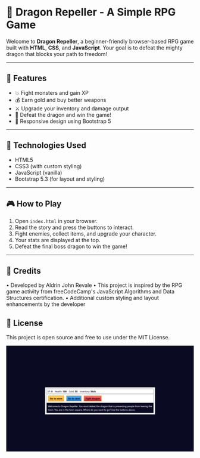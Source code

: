 # 🐉 Dragon Repeller - A Simple RPG Game

Welcome to **Dragon Repeller**, a beginner-friendly browser-based RPG game built with **HTML**, **CSS**, and **JavaScript**. Your goal is to defeat the mighty dragon that blocks your path to freedom!

---

## 📌 Features

- 💥 Fight monsters and gain XP  
- 💰 Earn gold and buy better weapons  
- ⚔️ Upgrade your inventory and damage output  
- 🐲 Defeat the dragon and win the game!  
- 📱 Responsive design using Bootstrap 5  

---

## 🧩 Technologies Used

- HTML5  
- CSS3 (with custom styling)  
- JavaScript (vanilla)  
- Bootstrap 5.3 (for layout and styling)  

---

## 🎮 How to Play

1. Open `index.html` in your browser.  
2. Read the story and press the buttons to interact.  
3. Fight enemies, collect items, and upgrade your character.  
4. Your stats are displayed at the top.  
5. Defeat the final boss dragon to win the game!  

---

## 🙌 Credits

• Developed by Aldrin John Revale
• This project is inspired by the RPG game activity from freeCodeCamp's JavaScript Algorithms and Data Structures certification.
• Additional custom styling and layout enhancements by the developer


## 📃 License
This project is open source and free to use under the MIT License.


![Screenshot of the game](images/monster-battle-preview.png)
